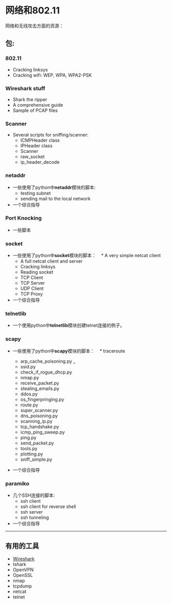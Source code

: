 # 网络和802.11

网络和无线攻击方面的资源：

## 包:

### 802.11

- Cracking linksys
- Cracking wifi: WEP, WPA, WPA2-PSK


### Wireshark stuff

- Shark the ripper
- A comprehensive guide
- Sample of PCAP files

### Scanner

- Several scripts for sniffing/scanner:
    * ICMPHeader class
    * IPHeader class
    * Scanner
    * raw_socket
    * ip_header_decode

### netaddr

- 一些使用了python中**netaddr**模块的脚本:
    * testing subnet
    * sending mail to the local network
- 一个综合指导

### Port Knocking

- 一些脚本

### socket

- 一些使用了python中**socket**模块的脚本：
    * A very simple netcat client
    * A full netcat client and server
    * Cracking linksys
    * Reading socket
    * TCP Client
    * TCP Server
    * UDP Client
    * TCP Proxy
- 一个综合指导


### telnetlib

- 一个使用python中**telnetlib**模块创建telnet连接的例子。



### scapy

- 一些使用了python中**scapy**模块的脚本：
    * traceroute
    * arp_cache_poisoning.py  _
    * ssid.py
    * check_if_rogue_dhcp.py
    * nmap.py
    * receive_packet.py
    * stealing_emails.py
    * ddos.py
    * os_fingerpringing.py
    * route.py
    * super_scanner.py
    * dns_poisoning.py
    * scanning_ip.py
    * tcp_handshake.py
    * icmp_ping_sweep.py
    * ping.py
    * send_packet.py
    * tools.py
    * plotting.py
    * sniff_simple.py

- 一个综合指导


### paramiko

- 几个SSH连接的脚本:
    * ssh client
    * ssh client for reverse shell
    * ssh server
    * ssh tunneling
- 一个综合指导


---

## 有用的工具

- [Wireshark](http://bt3gl.github.io/wiresharking-for-fun-or-profit.html)
- tshark
- OpenVPN
- OpenSSL
- nmap
- tcpdump
- netcat
- telnet
